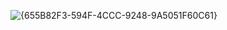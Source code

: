 ![{655B82F3-594F-4CCC-9248-9A5051F60C61}](https://github.com/user-attachments/assets/0aaa28ef-856f-4f73-a09e-d6aea1e5c3a4)

